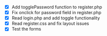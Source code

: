 - [x] Add togglePassword function to register.php
- [x] Fix onclick for password field in register.php
- [x] Read login.php and add toggle functionality
- [x] Read register.css and fix layout issues
- [x] Test the forms
